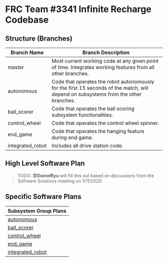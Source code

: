 # FRC Team #3341 Infinite Recharge Codebase

## Structure (Branches)

| Branch Name      | Branch Description                                           |
| ---------------- | ------------------------------------------------------------ |
| master           | Most current working code at any given point of time. Integrates working features from all other branches. |
| autonomous       | Code that operates the robot autonomously for the first 15 seconds of the match, will depend on subsystems from  the other branches. |
| ball_scorer      | Code that operates the ball scoring subsystem functionalities. |
| control_wheel    | Code that operates the control wheel spinner.                |
| end_game         | Code that operates the hanging feature during end game.      |
| integrated_robot | Includes all drive station code.                             |

## High Level Software Plan

> TODO: **@DanielRyu** will fill this out based on discussions from the Software Solutions meeting on 1/11/2020.

## Specific Software Plans

| Subsystem Group Plans                        |
| -------------------------------------------- |
| [autonomous](docs/autonomous.md)             |
| [ball_scorer](docs/ball_scorer.md)           |
| [control_wheel](docs/control_wheel.md)       |
| [end_game](docs/end_game.md)                 |
| [integrated_robot](docs/integrated_robot.md) |
